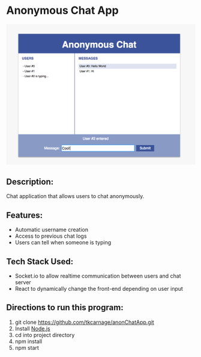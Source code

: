 # Anonymous Chat App

![anonchapapp](https://github.com/tkcarnage/anonChatApp/blob/master/images/inuse.png)

## Description:
Chat application that allows users to chat anonymously.

## Features: 
* Automatic username creation
* Access to previous chat logs
* Users can tell when someone is typing

## Tech Stack Used:
* Socket.io to allow realtime communication between users and chat server
* React to dynamically change the front-end depending on user input

## Directions to run this program:
1. git clone https://github.com/tkcarnage/anonChatApp.git
1. Install [Node.js](https://nodejs.org/en/)
1. cd into project directory 
1. npm install
1. npm start
